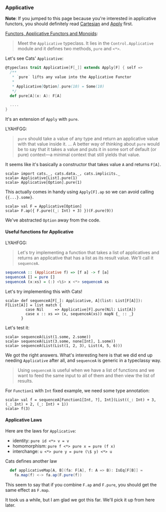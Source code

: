   [Apply]: Apply.html
  [Cartesian]: Cartesian.html
  [fafm]: http://learnyouahaskell.com/functors-applicative-functors-and-monoids

### Applicative

**Note**: If you jumped to this page because you're interested in applicative functors,
you should definitely read [Cartesian][Cartesian] and [Apply][Apply] first.

[Functors, Applicative Functors and Monoids][fafm]:

> Meet the `Applicative` typeclass. It lies in the `Control.Applicative` module and it defines two methods, `pure` and `<*>`.

Let's see Cats' `Applicative`:

```scala
@typeclass trait Applicative[F[_]] extends Apply[F] { self =>
  /**
   * `pure` lifts any value into the Applicative Functor
   *
   * Applicative[Option].pure(10) = Some(10)
   */
  def pure[A](x: A): F[A]

  ....
}
```

It's an extension of `Apply` with `pure`.

LYAHFGG:

> `pure` should take a value of any type and return an applicative value with that value inside it. ... A better way of thinking about `pure` would be to say that it takes a value and puts it in some sort of default (or pure) context—a minimal context that still yields that value.

It seems like it's basically a constructor that takes value `A` and returns `F[A]`.

```console:new
scala> import cats._, cats.data._, cats.implicits._
scala> Applicative[List].pure(1)
scala> Applicative[Option].pure(1)
```

This actually comes in handy using `Apply[F].ap` so we can avoid calling `{{...}.some}`.

```console
scala> val F = Applicative[Option]
scala> F.ap({ F.pure((_: Int) + 3) })(F.pure(9))
```

We've abstracted `Option` away from the code.

#### Useful functions for Applicative

LYAHFGG:

> Let's try implementing a function that takes a list of applicatives and returns an applicative that has a list as its result value. We'll call it `sequenceA`.

```haskell
sequenceA :: (Applicative f) => [f a] -> f [a]  
sequenceA [] = pure []  
sequenceA (x:xs) = (:) <\$> x <*> sequenceA xs  
```

Let's try implementing this with Cats!

```console
scala> def sequenceA[F[_]: Applicative, A](list: List[F[A]]): F[List[A]] = list match {
         case Nil     => Applicative[F].pure(Nil: List[A])
         case x :: xs => (x, sequenceA(xs)) mapN {_ :: _} 
       }
```

Let's test it:

```console
scala> sequenceA(List(1.some, 2.some))
scala> sequenceA(List(3.some, none[Int], 1.some))
scala> sequenceA(List(List(1, 2, 3), List(4, 5, 6)))
```

We got the right answers. What's interesting here is that we did end up needing
`Applicative` after all, and `sequenceA` is generic in a typeclassy way.

> Using `sequenceA` is useful when we have a list of functions and we want
> to feed the same input to all of them and then view the list of results.

For `Function1` with `Int` fixed example, we need some type annotation:

```console
scala> val f = sequenceA[Function1[Int, ?], Int](List((_: Int) + 3, (_: Int) + 2, (_: Int) + 1))
scala> f(3)
```

#### Applicative Laws

Here are the laws for `Applicative`:

- identity: `pure id <*> v = v`
- homomorphism: `pure f <*> pure x = pure (f x)`
- interchange: `u <*> pure y = pure (\$ y) <*> u`

Cats defines another law

```scala
  def applicativeMap[A, B](fa: F[A], f: A => B): IsEq[F[B]] =
    fa.map(f) <-> fa.ap(F.pure(f))
```

This seem to say that if you combine `F.ap` and `F.pure`, you should get the same effect as `F.map`.

It took us a while, but I am glad we got this far. We'll pick it up from here later.
